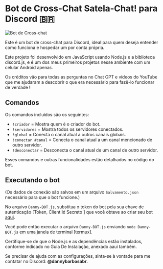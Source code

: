# Bot de Cross-Chat Satela-Chat! para Discord 🇧🇷

![Bot de Cross-chat](https://github.com/user-attachments/assets/20dfea0d-08ec-45b1-9528-7dd669a49aed)

Este é um bot de cross-chat para Discord, ideal para quem deseja entender como funciona e hospedar um por conta própria. 

Este projeto foi desenvolvido em JavaScript usando Node.js e a biblioteca discord.js, e é um dos meus primeiros projetos nesse ambiente com um celular Android apenas.

Os créditos vão para todas as perguntas no Chat GPT e vídeos  do YouTube que me ajudaram a descobrir o que era necessário para fazê-lo funcionar de verdade !

## Comandos
Os comandos incluídos são os seguintes:
- `!criador` = Mostra quem é o criador do bot.
- `!servidores` = Mostra todos os servidores conectados.
- `!global` = Conecta o canal atual a outros canais globais.
- `!conectar #canal` = Conecta o canal atual a um canal mencionado de outro servidor.
- `!desconectar` = Desconecta o canal atual de um canal de outro servidor.

Esses comandos e outras funcionalidades estão detalhados no código do bot.

## Executando o bot
(Os dados de conexão são salvos em um arquivo `Salvamento.json` necessário para que o bot funcione.)

No arquivo `Danny-BOT.js`, substitua o token do bot pela sua chave de autenticação [Token, Client Id Secreto ] que você obteve ao criar seu bot [aqui](https://discord.com/developers/applications).

Você pode então executar o arquivo `Danny-BOT.js` enviando `node Danny-BOT.js` em uma janela de terminal [termux]. 

Certifique-se de que o Node.js e as dependências estão instalados, conforme indicado no Guia De Instalação, anexado aaui também.

Se precisar de ajuda com as configurações, sinta-se à vontade para me contatar no Discord: **@dannybarbosabr**.


